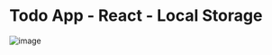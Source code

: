 #  Todo App - React - Local Storage
![image](https://github.com/user-attachments/assets/6a63e23f-bb9d-47f2-9302-fd6248a9f8a1)
